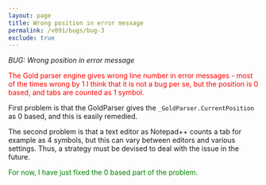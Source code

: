 ```yaml
---
layout: page
title: Wrong position in error message
permalink: /v091/bugs/bug-3
exclude: true
---
```

_BUG: Wrong position in error message_

<span style="color:red">The Gold parser engine gives wrong line number in error messages - most of the times wrong by 1 I think that it is not a bug per se, but the position is 0 based, and tabs are counted as 1 symbol.</span>

First problem is that the GoldParser gives the ```_GoldParser.CurrentPosition``` as 0 based, and this is easily remedied.

The second problem is that a text editor as Notepad++ counts a tab for example as 4 symbols, but this can vary between editors and various settings. Thus, a strategy must be devised to deal with the issue in the future. 

<span style="color:green">For now, I have just fixed the 0 based part of the problem.</span>
